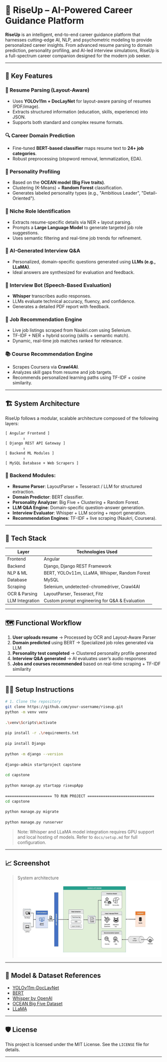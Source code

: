 # 🚀 RiseUp – AI-Powered Career Guidance Platform

**RiseUp** is an intelligent, end-to-end career guidance platform that harnesses cutting-edge AI, NLP, and psychometric modeling to provide personalized career insights. From advanced resume parsing to domain prediction, personality profiling, and AI-led interview simulations, RiseUp is a full-spectrum career companion designed for the modern job seeker.

---

## 📌 Key Features

### 🧾 Resume Parsing (Layout-Aware)
- Uses **YOLOv11m + DocLayNet** for layout-aware parsing of resumes (PDF/image).
- Extracts structured information (education, skills, experience) into JSON.
- Supports both standard and complex resume formats.

### 🔍 Career Domain Prediction
- Fine-tuned **BERT-based classifier** maps resume text to **24+ job categories**.
- Robust preprocessing (stopword removal, lemmatization, EDA).

### 🧠 Personality Profiling
- Based on the **OCEAN model (Big Five traits)**.
- Clustering (K-Means) + **Random Forest** classification.
- Generates labeled personality types (e.g., "Ambitious Leader", "Detail-Oriented").

### 🎯 Niche Role Identification
- Extracts resume-specific details via NER + layout parsing.
- Prompts a **Large Language Model** to generate targeted job role suggestions.
- Uses semantic filtering and real-time job trends for refinement.

### 💬 AI-Generated Interview Q&A
- Personalized, domain-specific questions generated using **LLMs (e.g., LLaMA)**.
- Ideal answers are synthesized for evaluation and feedback.

### 🎤 Interview Bot (Speech-Based Evaluation)
- **Whisper** transcribes audio responses.
- LLMs evaluate technical accuracy, fluency, and confidence.
- Generates a detailed PDF report with feedback.

### 💼 Job Recommendation Engine
- Live job listings scraped from Naukri.com using Selenium.
- TF-IDF + NER + hybrid scoring (skills + semantic match).
- Dynamic, real-time job matches ranked for relevance.

### 📚 Course Recommendation Engine
- Scrapes Coursera via **Crawl4AI**.
- Analyzes skill gaps from resume and job targets.
- Recommends personalized learning paths using TF-IDF + cosine similarity.

---

## 🏗️ System Architecture

RiseUp follows a modular, scalable architecture composed of the following layers:

```
[ Angular Frontend ]
        ↓
[ Django REST API Gateway ]
        ↓
[ Backend ML Modules ]
        ↓
[ MySQL Database + Web Scrapers ]
```

### 🔧 Backend Modules:
- **Resume Parser**: LayoutParser + Tesseract / LLM for structured extraction.
- **Domain Predictor**: BERT classifier.
- **Personality Analyzer**: Big Five + Clustering + Random Forest.
- **LLM Q&A Engine**: Domain-specific question-answer generation.
- **Interview Evaluator**: Whisper + LLM scoring + report generation.
- **Recommendation Engines**: TF-IDF + live scraping (Naukri, Coursera).

---

## 🧪 Tech Stack

| Layer              | Technologies Used                              |
|--------------------|-------------------------------------------------|
| Frontend           | Angular                                         |
| Backend            | Django, Django REST Framework                   |
| NLP & ML           | BERT, YOLOv11m, LLaMA, Whisper, Random Forest   |
| Database           | MySQL                                           |
| Scraping           | Selenium, undetected-chromedriver, Crawl4AI     |
| OCR & Parsing      | LayoutParser, Tesseract, Fitz                   |
| LLM Integration    | Custom prompt engineering for Q&A & Evaluation |

---

## 🗺️ Functional Workflow

1. **User uploads resume** → Processed by OCR and Layout-Aware Parser  
2. **Domain predicted** using BERT → Specialized job roles generated via LLM  
3. **Personality test completed** → Clustered personality profile generated  
4. **Interview Q&A generated** → AI evaluates user’s audio responses  
5. **Jobs and courses recommended** based on real-time scraping + TF-IDF similarity

---

## 🧑‍💻 Setup Instructions

```bash
# 1. Clone the repository
git clone https://github.com/your-username/riseup.git
python -m venv venv

.\venv\Scripts\activate

pip install -r .\requirements.txt

pip install Django

python -m django --version

django-admin startproject capstone

cd capstone

python manage.py startapp riseupApp

===================== TO RUN PROJECT ==============================
cd capstone

python manage.py migrate  

python manage.py runserver
```

> Note: Whisper and LLaMA model integration requires GPU support and local hosting of models. Refer to `docs/setup.md` for full configuration.

---

## 📈 Screenshot

> System architecture
> ![architecture](References/arch.png)


---

## 🤖 Model & Dataset References

- [YOLOv11m-DocLayNet](https://github.com/Layout-Parser/layout-parser)
- [BERT](https://huggingface.co/bert-base-uncased)
- [Whisper by OpenAI](https://github.com/openai/whisper)
- [OCEAN Big Five Dataset](https://ipip.ori.org/)
- [LLaMA](https://github.com/facebookresearch/llama)

---


## 🛡️ License

This project is licensed under the MIT License. See the `LICENSE` file for details.

---

